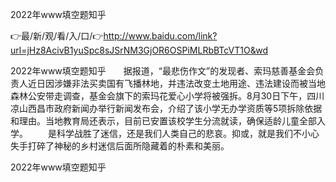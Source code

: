 2022年www填空题知乎

👉最/新/观/看/入/口/👉http://www.baidu.com/link?url=jHz8AcivB1yuSpc8sJSrNM3GjOR6OSPiMLRbBTcVT1O&wd

2022年www填空题知乎　　据报道，“最悲伤作文”的发现者、索玛慈善基金会负责人近日因涉嫌非法买卖国有飞播林地，并违法改变土地用途、违法建设而被当地森林公安带走调查，基金会旗下的索玛花爱心小学将被强拆。8月30日下午，四川凉山西昌市政府新闻办举行新闻发布会，介绍了该小学无办学资质等5项拆除依据和理由。当地教育局还表示，目前已安置该校学生分流就读，确保适龄儿童全部入学。
　　是科学战胜了迷信，还是我们人类自己的悲哀。抑或，就是我们不小心失手打碎了神秘的乡村迷信后面所隐藏着的朴素和美丽。


2022年www填空题知乎

